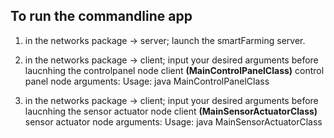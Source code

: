 ## To run the commandline app
1. in the networks package -> server; launch the smartFarming server.
2. in the networks package -> client; input your desired arguments before laucnhing the controlpanel node client **(MainControlPanelClass)**
  control panel node arguments:
Usage: java MainControlPanelClass <actuatorId> <nodeId> <isOn>

2. in the networks package -> client; input your desired arguments before laucnhing the sensor actuator node client **(MainSensorActuatorClass)**
   sensor actuator node arguments:
Usage: java MainSensorActuatorClass <nodeId> <actuatorId> <actuatorType> <isOn> <sensorType> <sensorValue>
